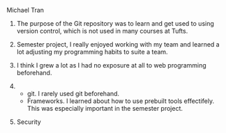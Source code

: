 Michael Tran

1. The purpose of the Git repository was to learn and get used to using version control, which is not used in many courses at Tufts.

2. Semester project, I really enjoyed working with my team and learned a lot adjusting my programming habits to suite a team.

3. I think I grew a lot as I had no exposure at all to web programming beforehand. 

4. - git. I rarely used git beforehand.
   - Frameworks.  I learned about how to use prebuilt tools effectifely. This was especially important in the semester project.

5. Security 